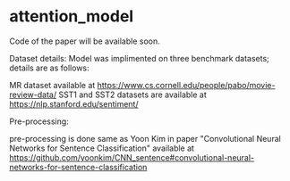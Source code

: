 # attention_model

Code of the paper will be available soon.


Dataset details:
Model was implimented on three benchmark datasets; details are as follows:

MR dataset available at https://www.cs.cornell.edu/people/pabo/movie-review-data/
SST1 and SST2 datasets are available at https://nlp.stanford.edu/sentiment/

Pre-processing:

pre-processing is done same as Yoon Kim in paper "Convolutional Neural Networks for Sentence Classification" available at
https://github.com/yoonkim/CNN_sentence#convolutional-neural-networks-for-sentence-classification
